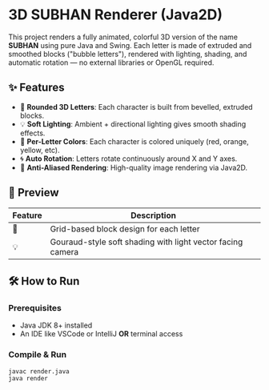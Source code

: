 # 3D SUBHAN Renderer (Java2D)

This project renders a fully animated, colorful 3D version of the name **SUBHAN** using pure Java and Swing. Each letter is made of extruded and smoothed blocks ("bubble letters"), rendered with lighting, shading, and automatic rotation — no external libraries or OpenGL required.

## ✨ Features

- 🧊 **Rounded 3D Letters**: Each character is built from bevelled, extruded blocks.
- 💡 **Soft Lighting**: Ambient + directional lighting gives smooth shading effects.
- 🌈 **Per-Letter Colors**: Each character is colored uniquely (red, orange, yellow, etc).
- 🌀 **Auto Rotation**: Letters rotate continuously around X and Y axes.
- 🎨 **Anti-Aliased Rendering**: High-quality image rendering via Java2D.

## 📸 Preview

| Feature | Description |
|--------|-------------|
| 📐 | Grid-based block design for each letter |
| 💡 | Gouraud-style soft shading with light vector facing camera |

## 🛠️ How to Run

### Prerequisites

- Java JDK 8+ installed
- An IDE like VSCode or IntelliJ **OR** terminal access

### Compile & Run

```bash
javac render.java
java render
